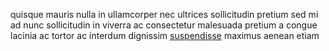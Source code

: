 quisque mauris nulla in ullamcorper nec ultrices sollicitudin pretium sed mi ad
nunc sollicitudin in viverra ac consectetur malesuada pretium a congue lacinia
ac tortor ac interdum dignissim [suspendisse](generated_webpages/libero3.md)
maximus aenean etiam